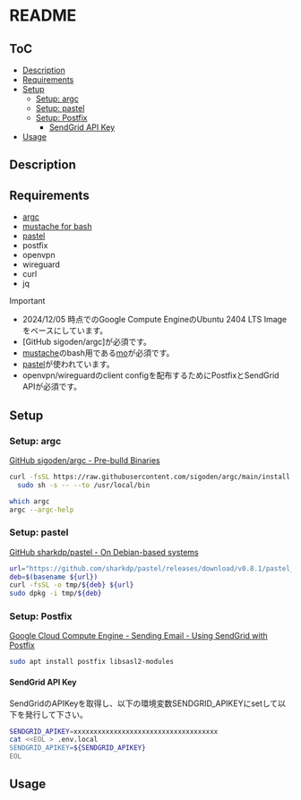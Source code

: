 # README

## ToC

<!-- mtoc-start -->

- [Description](#description)
- [Requirements](#requirements)
- [Setup](#setup)
  - [Setup: argc](#setup-argc)
  - [Setup: pastel](#setup-pastel)
  - [Setup: Postfix](#setup-postfix)
    - [SendGrid API Key](#sendgrid-api-key)
- [Usage](#usage)

<!-- mtoc-end -->

## Description

## Requirements

- [argc](https://github.com/sigoden/argc)
- [mustache for bash](https://github.com/tests-always-included/mo)
- [pastel](https://github.com/sharkdp/pastel)
- postfix
- openvpn
- wireguard
- curl
- jq

> [!IMPORTANT]
>
> - 2024/12/05 時点でのGoogle Compute EngineのUbuntu 2404 LTS Imageをベースにしています。
> - [GitHub sigoden/argc]が必須です。
> - [mustache](https://mustache.github.io/)のbash用である[mo](https://github.com/tests-always-included/mo)が必須です。
> - [pastel](https://github.com/sharkdp/pastel)が使われています。
> - openvpn/wireguardのclient configを配布するためにPostfixとSendGrid APIが必須です。

## Setup

### Setup: argc

[GitHub sigoden/argc - Pre-bulld Binaries](https://github.com/sigoden/argc?tab=readme-ov-file#pre-built-binaries)

```bash
curl -fsSL https://raw.githubusercontent.com/sigoden/argc/main/install.sh | \
  sudo sh -s -- --to /usr/local/bin
```

```bash
which argc
argc --argc-help
```

### Setup: pastel

[GitHub sharkdp/pastel - On Debian-based systems](https://github.com/sharkdp/pastel?tab=readme-ov-file#on-debian-based-systems)

```bash
url="https://github.com/sharkdp/pastel/releases/download/v0.8.1/pastel_0.8.1_amd64.deb"
deb=$(basename ${url})
curl -fsSL -o tmp/${deb} ${url}
sudo dpkg -i tmp/${deb}
```

### Setup: Postfix

[Google Cloud Compute Engine - Sending Email - Using SendGrid with Postfix](https://cloud.google.com/compute/docs/tutorials/sending-mail/using-sendgrid?hl=ja)

```bash
sudo apt install postfix libsasl2-modules
```

#### SendGrid API Key

SendGridのAPIKeyを取得し、以下の環境変数SENDGRID_APIKEYにsetして以下を発行して下さい。

```bash
SENDGRID_APIKEY=xxxxxxxxxxxxxxxxxxxxxxxxxxxxxxxxxxxx
cat <<EOL > .env.local
SENDGRID_APIKEY=${SENDGRID_APIKEY}
EOL
```

## Usage
